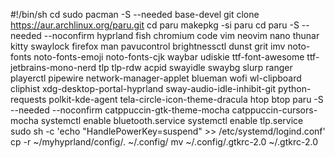 #!/bin/sh
cd
sudo pacman -S --needed base-devel
git clone https://aur.archlinux.org/paru.git
cd paru
makepkg -si
paru
cd
paru -S --needed --noconfirm hyprland fish chromium code vim neovim nano thunar kitty swaylock firefox man pavucontrol brightnessctl dunst grit imv noto-fonts noto-fonts-emoji noto-fonts-cjk waybar udiskie ttf-font-awesome ttf-jetbrains-mono-nerd tlp tlp-rdw acpid swayidle swaybg slurp ranger playerctl pipewire network-manager-applet blueman wofi wl-clipboard cliphist xdg-desktop-portal-hyprland sway-audio-idle-inhibit-git python-requests polkit-kde-agent tela-circle-icon-theme-dracula htop btop
paru -S --needed --noconfirm catppuccin-gtk-theme-mocha catppuccin-cursors-mocha
systemctl enable bluetooth.service
systemctl enable tlp.service
sudo sh -c 'echo "HandlePowerKey=suspend" >> /etc/systemd/logind.conf'
cp -r ~/myhyprland/config/. ~/.config/
mv ~/.config/.gtkrc-2.0 ~/.gtkrc-2.0
